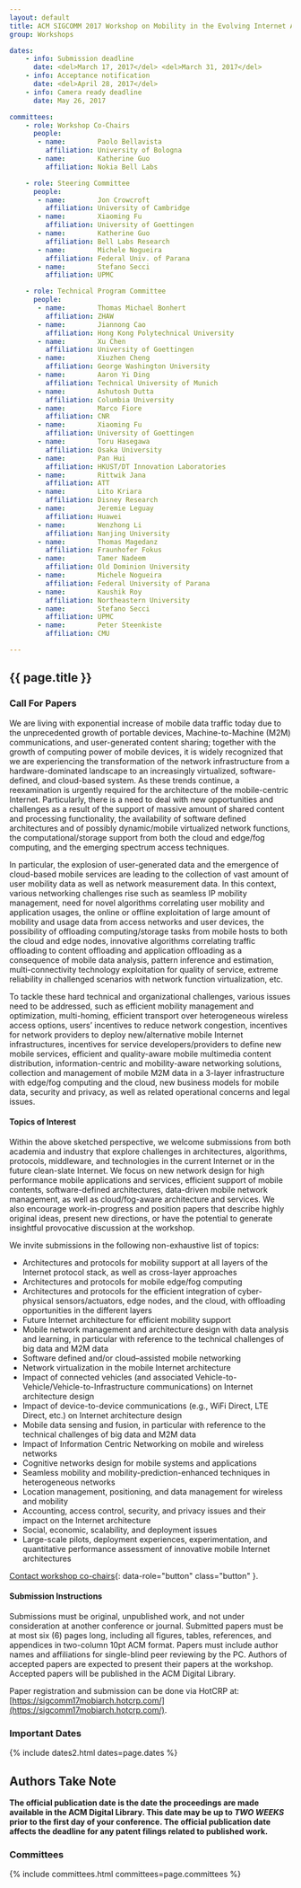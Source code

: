 ```yaml
---
layout: default
title: ACM SIGCOMM 2017 Workshop on Mobility in the Evolving Internet Architecture (MobiArch'2017)
group: Workshops

dates:
    - info: Submission deadline
      date: <del>March 17, 2017</del> <del>March 31, 2017</del>
    - info: Acceptance notification
      date: <del>April 28, 2017</del>
    - info: Camera ready deadline
      date: May 26, 2017

committees:
    - role: Workshop Co-Chairs
      people:
       - name:        Paolo Bellavista
         affiliation: University of Bologna
       - name:        Katherine Guo
         affiliation: Nokia Bell Labs

    - role: Steering Committee
      people:
       - name:        Jon Crowcroft
         affiliation: University of Cambridge
       - name:        Xiaoming Fu
         affiliation: University of Goettingen
       - name:        Katherine Guo
         affiliation: Bell Labs Research
       - name:        Michele Nogueira
         affiliation: Federal Univ. of Parana
       - name:        Stefano Secci
         affiliation: UPMC

    - role: Technical Program Committee
      people:
       - name:        Thomas Michael Bonhert
         affiliation: ZHAW
       - name:        Jiannong Cao
         affiliation: Hong Kong Polytechnical University
       - name:        Xu Chen
         affiliation: University of Goettingen
       - name:        Xiuzhen Cheng
         affiliation: George Washington University
       - name:        Aaron Yi Ding
         affiliation: Technical University of Munich
       - name:        Ashutosh Dutta
         affiliation: Columbia University
       - name:        Marco Fiore
         affiliation: CNR
       - name:        Xiaoming Fu
         affiliation: University of Goettingen
       - name:        Toru Hasegawa
         affiliation: Osaka University
       - name:        Pan Hui
         affiliation: HKUST/DT Innovation Laboratories
       - name:        Rittwik Jana
         affiliation: ATT
       - name:        Lito Kriara
         affiliation: Disney Research
       - name:        Jeremie Leguay
         affiliation: Huawei
       - name:        Wenzhong Li
         affiliation: Nanjing University
       - name:        Thomas Magedanz
         affiliation: Fraunhofer Fokus
       - name:        Tamer Nadeem
         affiliation: Old Dominion University
       - name:        Michele Nogueira
         affiliation: Federal University of Parana
       - name:        Kaushik Roy
         affiliation: Northeastern University
       - name:        Stefano Secci
         affiliation: UPMC
       - name:        Peter Steenkiste
         affiliation: CMU

---
```


## {{ page.title }}

### Call For Papers

We are living with exponential increase of mobile data traffic today due to the unprecedented growth of portable devices, Machine-to-Machine (M2M) communications, and user-generated content sharing; together with the growth of computing power of mobile devices, it is widely recognized that we are experiencing the transformation of the network infrastructure from a hardware-dominated landscape to an increasingly virtualized, software-defined, and cloud-based system. As these trends continue, a reexamination is urgently required for the architecture of the mobile-centric Internet. Particularly, there is a need to deal with new opportunities and challenges as a result of the support of massive amount of shared content and processing functionality, the availability of software defined architectures and of possibly dynamic/mobile virtualized network functions, the computational/storage support from both the cloud and edge/fog computing, and the emerging spectrum access techniques.

In particular, the explosion of user-generated data and the emergence of cloud-based mobile services are leading to the collection of vast amount of user mobility data as well as network measurement data. In this context, various networking challenges rise such as seamless IP mobility management, need for novel algorithms correlating user mobility and application usages, the online or offline exploitation of large amount of mobility and usage data from access networks and user devices, the possibility of offloading computing/storage tasks from mobile hosts to both the cloud and edge nodes, innovative algorithms correlating traffic offloading to content offloading and application offloading as a consequence of mobile data analysis, pattern inference and estimation, multi-connectivity technology exploitation for quality of service, extreme reliability in challenged scenarios with network function virtualization, etc.

To tackle these hard technical and organizational challenges, various issues need to be addressed, such as efficient mobility management and optimization, multi-homing, efficient transport over heterogeneous wireless access options, users’ incentives to reduce network congestion, incentives for network providers to deploy new/alternative mobile Internet infrastructures, incentives for service developers/providers to define new mobile services, efficient and quality-aware mobile multimedia content distribution, information-centric and mobility-aware networking solutions, collection and management of mobile M2M data in a 3-layer infrastructure with edge/fog computing and the cloud, new business models for mobile data, security and privacy, as well as related operational concerns and legal issues.


#### Topics of Interest

Within the above sketched perspective, we welcome submissions from both academia and industry that explore challenges in architectures, algorithms, protocols, middleware, and technologies in the current Internet or in the future clean-slate Internet. We focus on new network design for high performance mobile applications and services, efficient support of mobile contents, software-defined architectures, data-driven mobile network management, as well as cloud/fog-aware architecture and services.
We also encourage work-in-progress and position papers that describe highly original ideas, present new directions, or have the potential to generate insightful provocative discussion at the workshop.

We invite submissions in the following non-exhaustive list of topics:

- Architectures and protocols for mobility support at all layers of the Internet protocol stack, as well as cross-layer approaches
- Architectures and protocols for mobile edge/fog computing
- Architectures and protocols for the efficient integration of cyber-physical sensors/actuators, edge nodes, and the cloud, with offloading opportunities in the different layers
- Future Internet architecture for efficient mobility support
- Mobile network management and architecture design with data analysis and learning, in particular with reference to the technical challenges of big data and M2M data
- Software defined and/or cloud–assisted mobile networking
- Network virtualization in the mobile Internet architecture
- Impact of connected vehicles (and associated Vehicle-to-Vehicle/Vehicle-to-Infrastructure communications) on Internet architecture design
- Impact of device-to-device communications (e.g., WiFi Direct, LTE Direct, etc.) on Internet architecture design
- Mobile data sensing and fusion, in particular with reference to the technical challenges of big data and M2M data
- Impact of Information Centric Networking on mobile and wireless networks
- Cognitive networks design for mobile systems and applications
- Seamless mobility and mobility-prediction-enhanced techniques in heterogeneous networks
- Location management, positioning, and data management for wireless and mobility
- Accounting, access control, security, and privacy issues and their impact on the Internet architecture
- Social, economic, scalability, and deployment issues
- Large-scale pilots, deployment experiences, experimentation, and quantitative performance assessment of innovative mobile Internet architectures

[Contact workshop co-chairs](mailto:paolo.bellavista@unibo.it,katherine.guo@nokia-bell-labs.com?subject=[MobiArch'2017]){: data-role="button" class="button" }.

#### Submission Instructions

Submissions must be original, unpublished work, and not under consideration at another conference or journal. Submitted papers must be at most six (6) pages long, including all figures, tables, references, and appendices in two-column 10pt ACM format. Papers must include author names and affiliations for single-blind peer reviewing by the PC. Authors of accepted papers are expected to present their papers at the workshop. Accepted papers will be published in the ACM Digital Library.

Paper registration and submission can be done via HotCRP at: [https://sigcomm17mobiarch.hotcrp.com/](https://sigcomm17mobiarch.hotcrp.com/).

### Important Dates

{% include dates2.html dates=page.dates %}

## Authors Take Note

**The official publication date is the date the proceedings are made available in the ACM Digital Library. This date may be up to *TWO WEEKS* prior to the first day of your conference. The official publication date affects the deadline for any patent filings related to published work.**

### Committees

{% include committees.html committees=page.committees %}

